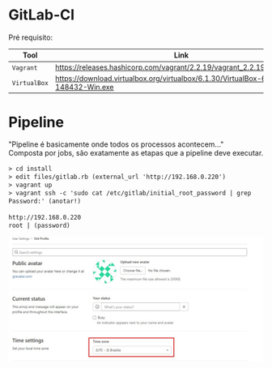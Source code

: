 # GitLab-CI

Pré requisito:

|Tool    |Link|
|-------------|-----------|
|`Vagrant`| https://releases.hashicorp.com/vagrant/2.2.19/vagrant_2.2.19_x86_64.msi
|`VirtualBox`| https://download.virtualbox.org/virtualbox/6.1.30/VirtualBox-6.1.30-148432-Win.exe


# Pipeline
"Pipeline é basicamente onde todos os processos acontecem..."<br>
Composta por jobs, são exatamente as etapas que a pipeline deve executar.<br>

```
> cd install
> edit files/gitlab.rb (external_url 'http://192.168.0.220')
> vagrant up
> vagrant ssh -c 'sudo cat /etc/gitlab/initial_root_password | grep Password:' (anotar!)

http://192.168.0.220
root | (password)
```

<kbd>
    <img src="https://github.com/fabiokerber/GitLab-CI/blob/main/img/090220221639.jpg">
</kbd>
<br />
<br />